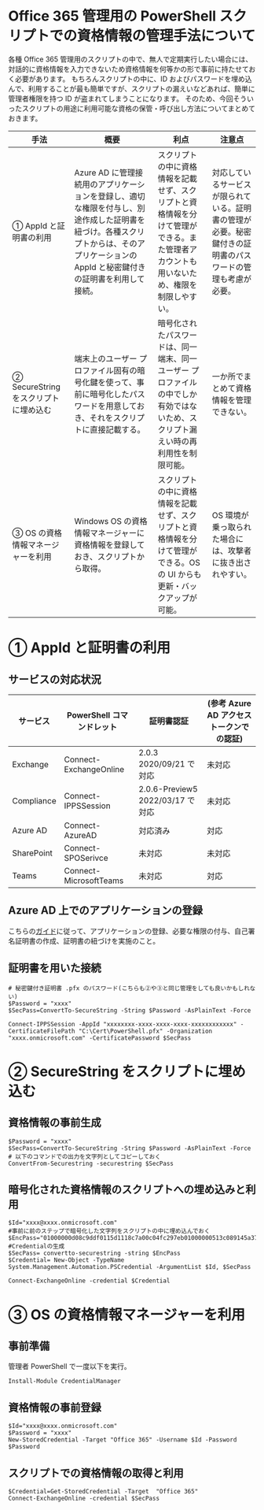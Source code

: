 # Office 365 管理用の PowerShell スクリプトでの資格情報の管理手法について
各種 Office 365 管理用のスクリプトの中で、無人で定期実行したい場合には、対話的に資格情報を入力できないため資格情報を何等かの形で事前に持たせておく必要があります。
もちろんスクリプトの中に、ID およびパスワードを埋め込んで、利用することが最も簡単ですが、スクリプトの漏えいなどあれば、簡単に管理者権限を持つ ID が盗まれてしまうことになります。
そのため、今回そういったスクリプトの用途に利用可能な資格の保管・呼び出し方法についてまとめておきます。

|  手法  |  概要  | 利点 | 注意点 |
| ---- | ---- | ---- | ---- |
|  ① AppId と証明書の利用  |  Azure AD に管理接続用のアプリケーションを登録し、適切な権限を付与し、別途作成した証明書を紐づけ。各種スクリプトからは、そのアプリケーションの AppId と秘密鍵付きの証明書を利用して接続。 | スクリプトの中に資格情報を記載せず、スクリプトと資格情報を分けて管理ができる。また管理者アカウントも用いないため、権限を制限しやすい。 |  対応しているサービスが限られている。証明書の管理が必要。秘密鍵付きの証明書のパスワードの管理も考慮が必要。|
|  ② SecureString をスクリプトに埋め込む  | 端末上のユーザー プロファイル固有の暗号化鍵を使って、事前に暗号化したパスワードを用意しておき、それをスクリプトに直接記載する。| 暗号化されたパスワードは、同一端末、同一ユーザー プロファイルの中でしか有効ではないため、スクリプト漏えい時の再利用性を制限可能。| 一か所でまとめて資格情報を管理できない。|
|  ③ OS の資格情報マネージャーを利用  | Windows OS の資格情報マネージャーに資格情報を登録しておき、スクリプトから取得。| スクリプトの中に資格情報を記載せず、スクリプトと資格情報を分けて管理ができる。OS の UI からも更新・バックアップが可能。| OS 環境が乗っ取られた場合には、攻撃者に抜き出されやすい。 |

# ① AppId と証明書の利用
## サービスの対応状況
|  サービス |  PowerShell コマンドレット | 証明書認証 | (参考 Azure AD アクセス トークンでの認証) |
| ---- | ---- | ---- | ---- |
| Exchange | Connect-ExchangeOnline | 2.0.3 2020/09/21 で対応| 未対応 |
| Compliance | Connect-IPPSSession | 2.0.6-Preview5 2022/03/17 で対応| 未対応 |
| Azure AD | Connect-AzureAD | 対応済み| 対応 |
| SharePoint | Connect-SPOSerivce| 未対応 | 未対応 |
| Teams| Connect-MicrosoftTeams | 未対応 | 対応 |

## Azure AD 上でのアプリケーションの登録
こちらの[ガイド](https://docs.microsoft.com/ja-jp/powershell/exchange/app-only-auth-powershell-v2?view=exchange-ps)に従って、アプリケーションの登録、必要な権限の付与、自己署名証明書の作成、証明書の紐づけを実施のこと。

## 証明書を用いた接続
````
# 秘密鍵付き証明書 .pfx のパスワード(こちらも②や③と同じ管理をしても良いかもしれない)
$Password = "xxxx"
$SecPass=ConvertTo-SecureString -String $Password -AsPlainText -Force

Connect-IPPSSession -AppId "xxxxxxxx-xxxx-xxxx-xxxx-xxxxxxxxxxxx" -CertificateFilePath "C:\Cert\PowerShell.pfx" -Organization "xxxx.onmicrosoft.com" -CertificatePassword $SecPass
````

# ② SecureString をスクリプトに埋め込む
## 資格情報の事前生成
````
$Password = "xxxx"
$SecPass=ConvertTo-SecureString -String $Password -AsPlainText -Force
# 以下のコマンドでの出力を文字列としてコピーしておく
ConvertFrom-Securestring -securestring $SecPass
````
## 暗号化された資格情報のスクリプトへの埋め込みと利用
````
$Id="xxxx@xxxx.onmicrosoft.com"
#事前に前のステップで暗号化した文字列をスクリプトの中に埋め込んでおく
$EncPass="01000000d08c9ddf0115d1118c7a00c04fc297eb01000000513c089145a37b4894b08f5f410292f100000000020000000000106600000001000020000000daaf3caa201856f67fd45ff2fb215c6d3855620ae57924588b709cd1f0c10296000000000e8000000002000020000000ed0981d67f1d1e2a396bb609a8d387246ca802c745dd9950d7992d16090523d51000000058d8a486dedc1835f25a89bfbd8d110940000000e8fd09690f1f1a3a8d4ff6bb522a455801e5514a8944225231afaf2aeaabb545924b3aa4d2c2cda3d594ee1b800afcdd84e3ac04d3189cb3c13dc9cee8b79306"
#Credentialの生成
$SecPass= convertto-securestring -string $EncPass
$Credential= New-Object -TypeName System.Management.Automation.PSCredential -ArgumentList $Id, $SecPass

Connect-ExchangeOnline -credential $Credential
````

# ③ OS の資格情報マネージャーを利用
## 事前準備
管理者 PowerShell で一度以下を実行。
````
Install-Module CredentialManager
````
## 資格情報の事前登録
````
$Id="xxxx@xxxx.onmicrosoft.com"
$Password = "xxxx"
New-StoredCredential -Target "Office 365" -Username $Id -Password $Password 
````
## スクリプトでの資格情報の取得と利用
````
$Credential=Get-StoredCredential -Target  "Office 365"
Connect-ExchangeOnline -credential $SecPass
````
